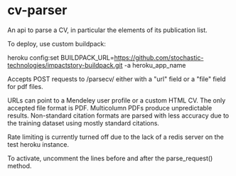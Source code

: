 cv-parser
=========

An api to parse a CV, in particular the elements of its publication list.

To deploy, use custom buildpack:

heroku config:set BUILDPACK_URL=https://github.com/stochastic-technologies/impactstory-buildpack.git -a heroku_app_name

Accepts POST requests to /parsecv/ either with a "url" field or a "file" field for pdf files.

URLs can point to a Mendeley user profile or a custom HTML CV.
The only accepted file format is PDF. Multicolumn PDFs produce unpredictable results.
Non-standard citation formats are parsed with less accuracy due to the training dataset
using mostly standard citations. 

Rate limiting is currently turned off due to the lack of a redis server
on the test heroku instance. 

To activate, uncomment the lines before and after the parse_request() method.
